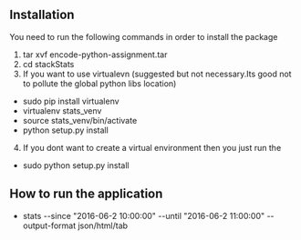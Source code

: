 ## Installation

You need to run the following commands in order to install the package
1. tar xvf encode-python-assignment.tar
2. cd stackStats
3. If you want to use virtualevn (suggested but not necessary.Its good not to pollute the global python libs location)
 * sudo pip install virtualenv
 * virtualenv stats_venv
 * source stats_venv/bin/activate
 * python setup.py install
4. If you dont want to create a virtual environment then you just run the
 * sudo python setup.py install

## How to run the application

 * stats --since "2016-06-2 10:00:00" --until "2016-06-2 11:00:00" --output-format json/html/tab

